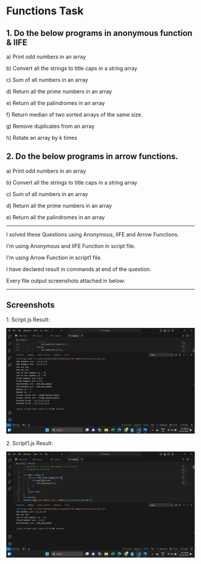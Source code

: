 <h1>Functions Task</h1>
<h2>1. Do the below programs in anonymous function & IIFE</h2>

<p>a) Print odd numbers in an array</p>
<p>b) Convert all the strings to title caps in a string array</p>
<p>c) Sum of all numbers in an array</p>
<p>d) Return all the prime numbers in an array</p>
<p>e) Return all the palindromes in an array</p>
<p>f) Return median of two sorted arrays of the same size.</p>
<p>g) Remove duplicates from an array</p>
<p>h) Rotate an array by k times</p>

<h2>2. Do the below programs in arrow functions.</h2>

<p>a) Print odd numbers in an array</p>
<p>b) Convert all the strings to title caps in a string array</p>
<p>c) Sum of all numbers in an array</p>
<p>d) Return all the prime numbers in an array</p>
<p>e) Return all the palindromes in an array</p>

<hr>
<p>I solved these Questions using Anonymous, IIFE and Arrow Functions. </p>
<p>I'm using Anonymous and IIFE Function in script file.</p>
<p>I'm using Arrow Function in script1 file.</p>
<p>I have declared result in commands at end of the question.</p>
<p>Every file output screenshots attached in below:</p>
<hr>

<h2>Screenshots</h2>
<p>1. Script.js Result:</p>
<img src="./images/screenshot1.png" alt="screenshot1"><br>
<p>2. Script1.js Result:</p>
<img src="./images/screenshot2.png" alt="screenshot2">
